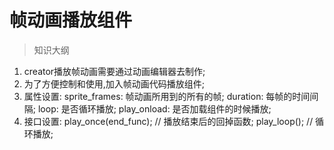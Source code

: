# 帧动画播放组件

> 知识大纲
1. creator播放帧动画需要通过动画编辑器去制作;
2. 为了方便控制和使用,加入帧动画代码播放组件;
3. 属性设置:
     sprite_frames: 帧动画所用到的所有的帧;
     duration: 每帧的时间间隔;
     loop: 是否循环播放;
     play_onload: 是否加载组件的时候播放;
4. 接口设置:
     play_once(end_func); // 播放结束后的回掉函数;
     play_loop(); // 循环播放;
